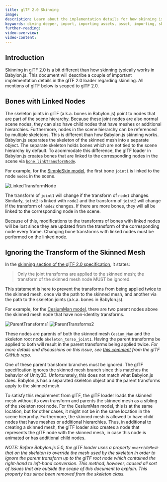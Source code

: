 ```yaml
---
title: glTF 2.0 Skinning
image: 
description: Learn about the implementation details for how skinning is implemented in Babylon.js
keywords: diving deeper, import, importing assets, asset, importing, skin, skinning, skeleton, bones, joints
further-reading:
video-overview:
video-content:
---
```


## Introduction
Skinning in glTF 2.0 is a bit different than how skinning typically works in Babylon.js. This document will describe a couple of important implementation details in the glTF 2.0 loader regarding skinning. All mentions of glTF below is scoped to glTF 2.0.

## Bones with Linked Nodes

The skeleton joints in glTF (a.k.a. bones in Babylon.js) point to nodes that are part of the scene hierarchy. Because these joint nodes are also normal scene nodes, they can also have child nodes that have meshes or additional hierarchies. Furthermore, nodes in the scene hierarchy can be referenced by multiple skeletons. This is different than how Babylon.js skinning works. Babylon.js separates the skeleton of the skinned mesh into a separate object. The separate skeleton holds bones which are not tied to the scene hierarchy by default. To acommodate this difference, the glTF loader in Babylon.js creates bones that are linked to the corresponding nodes in the scene via [`bone.linkTransformNode`](/typedoc/classes/babylon.bone#linktransformnode).

For example, for the [SimpleSkin model](https://playground.babylonjs.com/#SRVW8J), the first bone `joint1` is linked to the node `node1` in the scene.

![LinkedTransformNode](/img/importers/glTF/glTF_Skinning_LinkedTransformNode.jpg "Bone linked with transform node")

The transform of `joint1` will change if the transform of `node1` changes. Similarly, `joint2` is linked with `node2` and the transform of `joint2` will change if the transform of `node2` changes. If there are more bones, they will all be linked to the corresponding node in the scene.

Because of this, modifications to the transforms of bones with linked nodes will be lost since they are updated from the transform of the corresponding node every frame. Changing bone transforms with linked nodes must be performed on the linked node.

## Ignoring the Transform of the Skinned Mesh

In the [skinning section of the glTF 2.0 specification](https://www.khronos.org/registry/glTF/specs/2.0/glTF-2.0.html#skins), it states:

> Only the joint transforms are applied to the skinned mesh; the transform of the skinned mesh node MUST be ignored.

This statement is here to prevent the transforms from being applied twice to the skinned mesh, once via the path to the skinned mesh, and another via the path to the skeleton joints (a.k.a. bones in Babylon.js).

For example, for the [CesiumMan model](https://playground.babylonjs.com/#T1IFZA), there are two parent nodes above the skinned mesh node that have non-identity transforms.

![ParentTransforms1](/img/importers/glTF/glTF_Skinning_ParentTransforms1.jpg "Skinned mesh with non-identity parent transforms 1")
![ParentTransforms2](/img/importers/glTF/glTF_Skinning_ParentTransforms2.jpg "Skinned mesh with non-identity parent transforms 2")

These nodes are parents of both the skinned mesh `Cesium_Man` and the skeleton root node `Skeleton_torso_joint1`. Having the parent transforms be applied to both will result in the parent transforms being applied twice. _For more details and discussions on this issue, see [this comment](https://github.com/KhronosGroup/glTF/pull/1195#issuecomment-364597428) from the glTF GitHub repo._

One of these parent transform branches must be ignored. The glTF specification ignores the skinned mesh branch since this matches the behavior of Unity3D. Unfortunately, this does not match what Babylon.js does. Babylon.js has a separated skeleton object and the parent transforms apply to the skinned mesh.

To satisfy this requirement from glTF, the glTF loader loads the skinned mesh without its own transform and parents the skinned mesh as a sibling of the skeleton root node. For the CesiumMan model, this is at the same location, but for other cases, it might not be in the same location in the scene hierarchy. Furthermore, the skinned mesh is allowed to have child nodes that have meshes or additional hierarchies. Thus, in additional to creating a skinned mesh, the glTF loader also creates a node that represents the glTF node with the skinned mesh, in case this node is animated or has additional child nodes.

_NOTE: Before Babylon.js 5.0, the glTF loader uses a property `overrideMesh` that on the skeleton to override the mesh used by the skeleton in order to ignore the parent transform up to the glTF root node which contained the right-hand to left-hand conversion. This method, however, caused all sort of issues that are outside the scope of this document to explain. This property has since been removed from the skeleton class._
